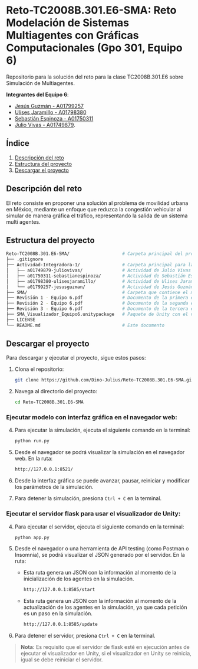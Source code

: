 Reto-TC2008B.301.E6-SMA: Reto Modelación de Sistemas Multiagentes con Gráficas Computacionales (Gpo 301, Equipo 6)
========================


Repositorio para la solución del reto para la clase TC2008B.301.E6 sobre Simulación de Multiagentes.

**Integrantes del Equipo 6**: 
- [Jesús Guzmán - A01799257](https://github.com/XxCppSlayerxX)
- [Ulises Jaramillo - A01798380](https://github.com/Ulises-JPx)
- [Sebastián Espinoza - A01750311](https://github.com/Sebastian-Espinoza-25)
- [Julio Vivas - A01749879](https://github.com/Dino-Julius).

## Índice

1. [Descripción del reto](#descripción-del-reto)
2. [Estructura del proyecto](#estructura-del-proyecto)
3. [Descargar el proyecto](#descargar-el-proyecto)

## Descripción del reto

El reto consiste en proponer una solución al problema de movilidad urbana en México, mediante un enfoque que reduzca la congestión vehicular al simular de manera gráfica el tráfico, representando la salida de un sistema multi agentes.

## Estructura del proyecto

```bash
Reto-TC2008B.301.E6-SMA/                    # Carpeta principal del proyecto
├── .gitignore  
├── Actividad-Integradora-1/                # Carpeta principal para las entregas de la Actividad Integradora 1, acceder a la carpeta para más información
│   ├── a01749879-juliovivas/               # Actividad de Julio Vivas
│   ├── a01750311-sebastianespinoza/        # Actividad de Sebastián Espinoza
│   ├── a01798380-ulisesjaramillo/          # Actividad de Ulises Jaramillo
│   └── a01799257-jesusguzman/              # Actividad de Jesús Guzmán
├── SMA/                                    # Carpeta que contiene el modelo en MESA de Movilidad Urbana, acceder a la carpeta para más información
├── Revisión 1 - Equipo 6.pdf               # Documento de la primera entrega del Reto
├── Revisión 2 - Equipo 6.pdf               # Documento de la segunda entrega del Reto
├── Revisión 3 - Equipo 6.pdf               # Documento de la tercera entrega del Reto 
├── SMA_Visualizador_Equipo6.unitypackage   # Paquete de Unity con el visualizador de la simulación
├── LICENSE                          
└── README.md                               # Este documento
```

## Descargar el proyecto

Para descargar y ejecutar el proyecto, sigue estos pasos:

1. Clona el repositorio:
    ```sh
    git clone https://github.com/Dino-Julius/Reto-TC2008B.301.E6-SMA.git
    ```

2. Navega al directorio del proyecto:
    ```sh
    cd Reto-TC2008B.301.E6-SMA
    ```

### Ejecutar modelo con interfaz gráfica en el navegador web:

4. Para ejecutar la simulación, ejecuta el siguiente comando en la terminal:
    ```sh
    python run.py
    ```

5. Desde el navegador se podrá visualizar la simulación en el navegador web. En la ruta:
    ```sh
    http://127.0.0.1:8521/
    ```

6. Desde la interfaz gráfica se puede avanzar, pausar, reiniciar y modificar los parámetros de la simulación.

7. Para detener la simulación, presiona `Ctrl + C` en la terminal.

### Ejecutar el servidor flask para usar el visualizador de Unity:

4. Para ejecutar el servidor, ejecuta el siguiente comando en la terminal:
    ```sh
    python app.py
    ```

5. Desde el navegador o una herramienta de API testing (como Postman o Insomnia), se podrá visualizar el JSON generado por el servidor. En la ruta:
    
    - Esta ruta genera un JSON con la información al momento de la inicialización de los agentes en la simulación.
        ```sh
        http://127.0.0.1:8585/start
        ```

    - Esta ruta genera un JSON con la información al momento de la actualización de los agentes en la simulación, ya que cada petición es un paso en la simulación.
        ```sh
        http://127.0.0.1:8585/update
        ```

6. Para detener el servidor, presiona `Ctrl + C` en la terminal.

> **Nota:** Es requisito que el servidor de flask esté en ejecución antes de ejecutar el visualizador en Unity, si el visualizador en Unity se reinicia, igual se debe reiniciar el servidor.